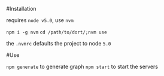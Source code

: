 #Installation

requires `node v5.0`, use `nvm`

`npm i -g nvm`
`cd /path/to/dort/;nvm use`

the `.nvmrc` defaults the project to node `5.0`

#Use

`npm generate` to generate graph
`npm start` to start the servers